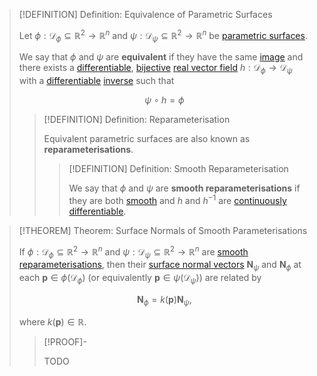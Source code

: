 >[!DEFINITION] Definition: Equivalence of Parametric Surfaces
>
>Let $\phi: \mathcal{D}_{\phi} \subseteq \mathbb{R}^2 \to \mathbb{R}^n$ and $\psi: \mathcal{D}_{\psi} \subseteq \mathbb{R}^2 \to \mathbb{R}^n$ be [parametric surfaces](Parametric%20Surface.md).
>
>We say that $\phi$ and $\psi$ are **equivalent** if they have the same [image](../../../Functions/index.md) and there exists a [differentiable](../../Real%20Vector%20Functions/Differentiation/Differentiability%20of%20Real%20Vector%20Functions.md), [bijective](../../../Functions/Types%20of%20Functions/Bijection.md) [real vector field](../Vector%20Fields/Real%20Vector%20Field.md) $h: \mathcal{D}_{\phi} \to \mathcal{D}_{\psi}$ with a [differentiable](../../Real%20Vector%20Functions/Differentiation/Differentiability%20of%20Real%20Vector%20Functions.md) [inverse](../../../Functions/Types%20of%20Functions/Inverse%20Function.md) such that
>
>$$
>\psi \circ h = \phi 
>$$
>
>>[!DEFINITION] Definition: Reparameterisation
>>
>>Equivalent parametric surfaces are also known as **reparameterisations**.
>>
>>>[!DEFINITION] Definition: Smooth Reparameterisation
>>>
>>>We say that $\phi$ and $\psi$ are **smooth reparameterisations** if they are both [smooth](Smoothness.md) and $h$ and $h^{-1}$ are [continuously differentiable](../../Real%20Vector%20Functions/Differentiation/Differentiability%20of%20Real%20Vector%20Functions.md).
>>>
>>
>

>[!THEOREM] Theorem: Surface Normals of Smooth Parameterisations
>
>If $\phi: \mathcal{D}_{\phi} \subseteq \mathbb{R}^2 \to \mathbb{R}^n$ and $\psi: \mathcal{D}_{\psi} \subseteq \mathbb{R}^2 \to \mathbb{R}^n$ are [smooth reparameterisations](Equivalence%20of%20Parametric%20Surfaces.md), then their [surface normal vectors](Surface%20Normal%20Vector.md) $\mathbf{N}_{\psi}$ and $\mathbf{N}_{\phi}$ at each $\mathbf{p} \in \phi(\mathcal{D}_{\phi})$ (or equivalently $\mathbf{p} \in \psi(\mathcal{D}_{\psi})$) are related by
>
>$$
>\mathbf{N}_{\phi} = k(\mathbf{p}) \mathbf{N}_{\psi},
>$$
>
>where $k(\mathbf{p}) \in \mathbb{R}$.
>
>>[!PROOF]-
>>
>>TODO
>>
>